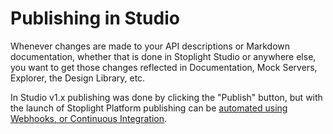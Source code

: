 # Publishing in Studio

Whenever changes are made to your API descriptions or Markdown documentation, whether that is done in Stoplight Studio or anywhere else, you want to get those changes reflected in Documentation, Mock Servers, Explorer, the Design Library, etc.

In Studio v1.x publishing was done by clicking the "Publish" button, but with the launch of Stoplight Platform publishing can be [automated using Webhooks, or Continuous Integration](https://meta.stoplight.io/docs/platform/2.-workspaces/g.automating-publishing.md). 


